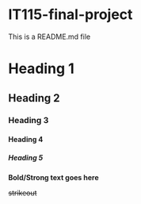 # IT115-final-project
This is a README.md file
# Heading 1
## Heading 2
### Heading 3
#### Heading 4
##### Heading 5


**Bold/Strong text goes here**


~~strikeout~~

